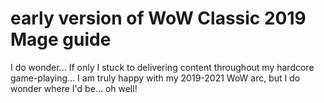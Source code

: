 # early version of WoW Classic 2019 Mage guide

I do wonder... If only I stuck to delivering content throughout my hardcore game-playing... I am truly happy with my 2019-2021 WoW arc, but I do wonder where I'd be... oh well!